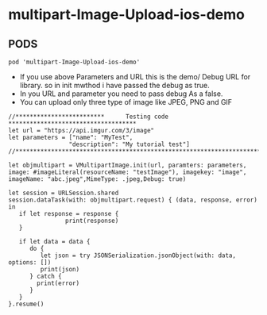 # multipart-Image-Upload-ios-demo

## PODS

```
pod 'multipart-Image-Upload-ios-demo'
```
- If you use above Parameters and URL this is the demo/ Debug URL for library. so in init mwthod i have passed the debug as true.
- In you URL and parameter you need to pass debug As a false.
- You can upload only three type of image like JPEG, PNG and GIF



```
//*************************      Testing code       ************************************
let url = "https://api.imgur.com/3/image"
let parameters = ["name": "MyTest",
                 "description": "My tutorial test"]
//***************************************************************************************

let objmultipart = VMultipartImage.init(url, paramters: parameters, image: #imageLiteral(resourceName: "testImage"), imagekey: "image", imageName: "abc.jpeg",MimeType: .jpeg,Debug: true)
        
let session = URLSession.shared
session.dataTask(with: objmultipart.request) { (data, response, error) in
   if let response = response {
                print(response)
   }
            
   if let data = data {
      do {
         let json = try JSONSerialization.jsonObject(with: data, options: [])
         print(json)
      } catch {
        print(error)
      }
   }
}.resume()
```
